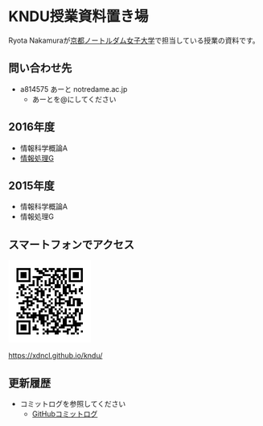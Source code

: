 # KNDU授業資料置き場

Ryota Nakamuraが[京都ノートルダム女子大学](http://www.notredame.ac.jp/)で担当している授業の資料です。

## 問い合わせ先

* a814575 あーと notredame.ac.jp
  * あーとを@にしてください

## 2016年度

* 情報科学概論A
* [情報処理G](lecture/2016infoG.md)

## 2015年度
* 情報科学概論A
* 情報処理G

## スマートフォンでアクセス

![](files/QRcode.gif)

https://xdncl.github.io/kndu/

## 更新履歴

* コミットログを参照してください
  * [GitHubコミットログ](https://github.com/xDNCL/kndu/commits/gh-pages)